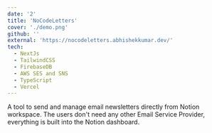 ```yaml
---
date: '2'
title: 'NoCodeLetters'
cover: './demo.png'
github: ''
external: 'https://nocodeletters.abhishekkumar.dev/'
tech:
  - NextJs
  - TailwindCSS
  - FirebaseDB
  - AWS SES and SNS
  - TypeScript
  - Vercel
---
```


A tool to send and manage email newsletters directly from Notion workspace. The users don't need any other Email Service Provider, everything is built into the Notion dashboard.
